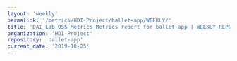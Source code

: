 ```yaml
---
layout: 'weekly'
permalink: '/metrics/HDI-Project/ballet-app/WEEKLY/'
title: 'DAI Lab OSS Metrics Metrics report for ballet-app | WEEKLY-REPORT-2019-10-25'
organization: 'HDI-Project'
repository: 'ballet-app'
current_date: '2019-10-25'
---
```

